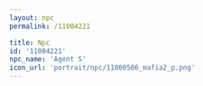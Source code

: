 ```yaml
---
layout: npc
permalink: /11004221

title: Npc
id: '11004221'
npc_name: 'Agent S'
icon_url: 'portrait/npc/11000506_mafia2_p.png'
---
```

